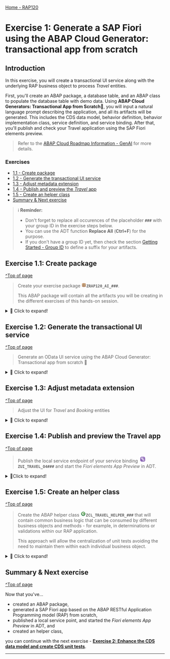 [Home - RAP120](../../README.md)

# Exercise 1: Generate a SAP Fiori using the ABAP Cloud Generator: transactional app from scratch 

## Introduction

In this exercise, you will create a transactional UI service along with the underlying RAP business object to process _Travel_ entities. 

First, you'll create an ABAP package, a database table, and an ABAP class to populate the database table with demo data. Using **ABAP Cloud Generators: Transactional App from Scratch💎**, you will input a natural language prompt describing the application, and all its artifacts will be generated. This includes the CDS data model, behavior definition, behavior implementation class, service definition, and service binding. After that, you'll publish and check your Travel application using the SAP Fiori elements preview.

> Refer to the [ABAP Cloud Roadmap Information - GenAI](https://help.sap.com/docs/abap-cross-product/roadmap-info/genai?locale=en-US) for more details.

### Exercises
- [1.1 - Create package](#exercise-11-create-package)
- [1.2 - Generate the transactional UI service](#exercise-12-generate-the-transactional-ui-service)
- [1.3 - Adjust metadata extension](#exercise-13-Adjust-metadata-extension)
- [1.4 - Publish and preview the _Travel_ app](#exercise-14-publish-and-preview-the-travel-app)
- [1.5 - Create an helper class](#exercise-15-create-an-helper-class)
- [Summary & Next exercise](#summary--next-exercise)
 
 
> ℹ️ **Reminder:**    
> - Don't forget to replace all occurences of the placeholder **`###`** with your group ID in the exercise steps below.  
> - You can use the ADT function **Replace All** (**Ctrl+F**) for the purpose.   
> - If you don't have a group ID yet, then check the section [Getting Started - Group ID](../ex0/README.md#group-id) to define a suffix for your artifacts.    

## Exercise 1.1: Create package
[^Top of page](#Introduction)

> Create your exercise package ![package](images/adt_package.png)**`ZRAP120_AI_###`**.
>    
> This ABAP package will contain all the artifacts you will be creating in the different exercises of this hands-on session.

 <details>
  <summary> 🔵 Click to expand!</summary>

   1. In ADT, go to the **Project Explorer**, right-click on the package **`ZLOCAL`**, and select **New** > **ABAP Package** from the context menu. 

      <img src="images/p1a.png" alt="table" width="50%">
   
   2. Maintain the required information: 
      > Note: **`###`** is your assigned group ID or you can choose your own suffix. Please choose a suitable combination of three (3) numbers and characters, e.g. **`476`** or **`ZT1`**
 
       - Name: **`ZRAP120_AI_###`**
       - Description: _**`RAP AI Package ###`**_
       - Select the box `☑️` **Add to favorites package**
       - Superpackage: **`ZLOCAL`**
       
      Click **Next >**.

      <!-- <img src="images/p1b.png" alt="table" width="50%"> -->
   
   3. Select a transport request, maintain a description (e.g. _**RAP120 Package ###**_) if needed, and click **Finish**.
      
      <!-- <img src="images/p1c.png" alt="table" width="50%"> -->

</details>


## Exercise 1.2: Generate the transactional UI service
[^Top of page](#Introduction)
> Generate an OData UI service using the ABAP Cloud Generator: Transactional app from scratch 💎

 <details>
  <summary> 🔵 Click to expand!</summary>

   1. Right-click on your ABAP package ![package](images/adt_package.png)**`ZRAP120_AI_###`** and select **Generate ABAP Repository Objects** from the context menu.
      
      Select the entry **OData UI Service from Scratch** in the wizard and click **Next >**.
      
      Maintain your package name **`ZRAP120_AI_###`** and click **Next >**.                  

   2. Please copy and paste the prompt provided below in the chat, and press **Enter**. Ensure to replace `###` with your chosen suffix.
      
      ```PROMPT
      Create a transaction application for travel management. Create the entity Travel based on the structure /DMO/TRAVEL_DATA. 
      The second entity is Booking based on /DMO/BOOKING_DATA. The generated objects should end with  suffix “###”
      ```
 
   3. Joule will recommend the Business Object entities _Travel_ and _Booking_ along with their respective fields. Press **Accept**.
 
      > ℹ️ NOTE: The names of the artifacts, database fields, and other elements in your project may differ from those shown in this tutorial, as they are generated by GenAI
       
   4. You can add new fields to the entities either by using the wizard or the chat. Copy and paste the prompt provided below, and press **Enter**
      
      ```PROMPT
         Add  Destination field for entity Travel, use /DMO/CITY as data element. 
         Add DiscountedFlightPrice field for entity Booking, use /DMO/FLIGHT_PRICE as data element. 
      ```

   5. Joule will suggest adding the fields **`Destination`** and **`DiscountedFlightPrice`**. Press **Accept**. 
   
      > Please, make sure that the **`CurrencyCode`** is set for the **`DiscountedFlightPrice`**
      >
      > ![](/exercises/ex01/images/rap120_2505_ex125.png)

   6. Click on **Next >**. A preview of the generated objects will appear. Click on **Next >** again, select the transport request, and then click on **Finish**.
  
   7. Go to the _**Project Explorer**_ view and check all object that have been generated in your package. Press **F5** to refresh your package if needed.

   ![](/exercises/ex01/images/rap120_2505_ex12.gif)
  
</details>

## Exercise 1.3: Adjust metadata extension
[^Top of page](#Introduction)
> Adjust the UI for _Travel_ and _Booking_ entities
<details>
  <summary> 🔵 Click to expand!</summary>

  1. Open the metadata extension ![package](images/adt_ddlx.png) **`ZC_TRAVEL###`** and remove the **`CurrencyCode`** annotation
   > ℹ️ NOTE: The names of the artifacts, database fields, and other elements in your project may differ from those shown in this tutorial, as they are generated by GenAI

  ```
   @UI.identification: [ {
    position: 90 
   } ]
   @UI.lineItem: [ {
    position: 90 
   }]
   @UI.selectionField: [ {
    position: 90 
   }]
   CurrencyCode;

  ```

  ![package](images/adt_ddlx.png) **`ZC_TRAVEL###`** should look like this: 

  ```
   @Metadata.layer: #CORE
   @UI.headerInfo.title.type: #STANDARD
   @UI.headerInfo.title.value: 'TravelId'
   @UI.headerInfo.description.type: #STANDARD
   @UI.headerInfo.description.value: 'TravelId'
   annotate view ZC_TRAVEL### with
   {
   @UI.hidden: true
   @EndUserText.label: 'Uuid'
   @UI.identification: [ {
      position: 10 , 
      label: 'Uuid'
   } ]
   @UI.lineItem: [ {
      position: 10 , 
      label: 'Uuid'
   } ]
   @UI.selectionField: [ {
      position: 10 
   } ]
   Uuid;
   
   @UI.hidden: true
   @EndUserText.label: 'TravelId'
   @UI.facet: [ {
      label: 'General Information', 
      id: 'GeneralInfo', 
      purpose: #STANDARD, 
      position: 20 , 
      type: #IDENTIFICATION_REFERENCE
   }, 
   {
      label: 'Booking Items', 
      id: 'BookingItems', 
      purpose: #STANDARD, 
      position: 21 , 
      type: #LINEITEM_REFERENCE, 
      targetElement: '_Booking'
   } ]
   @UI.identification: [ {
      position: 20 , 
      label: 'TravelId'
   } ]
   @UI.lineItem: [ {
      position: 20 , 
      label: 'TravelId'
   } ]
   @UI.selectionField: [ {
      position: 20 
   } ]
   TravelId;
   
   @UI.identification: [ {
      position: 30 
   } ]
   @UI.lineItem: [ {
      position: 30 
   } ]
   @UI.selectionField: [ {
      position: 30 
   } ]
   AgencyId;
   
   @UI.identification: [ {
      position: 40 
   } ]
   @UI.lineItem: [ {
      position: 40 
   } ]
   @UI.selectionField: [ {
      position: 40 
   } ]
   CustomerId;
   
   @UI.identification: [ {
      position: 50 
   } ]
   @UI.lineItem: [ {
      position: 50 
   } ]
   @UI.selectionField: [ {
      position: 50 
   } ]
   BeginDate;
   
   @UI.identification: [ {
      position: 60 
   } ]
   @UI.lineItem: [ {
      position: 60 
   } ]
   @UI.selectionField: [ {
      position: 60 
   } ]
   EndDate;
   
   @UI.identification: [ {
      position: 70 
   } ]
   @UI.lineItem: [ {
      position: 70 
   } ]
   @UI.selectionField: [ {
      position: 70 
   } ]
   BookingFee;
   
   @UI.identification: [ {
      position: 80 
   } ]
   @UI.lineItem: [ {
      position: 80 
   } ]
   @UI.selectionField: [ {
      position: 80 
   } ]
   TotalPrice;

   //CurrencyCode annotation was removed
   
   @UI.identification: [ {
      position: 100 
   } ]
   @UI.lineItem: [ {
      position: 100 
   } ]
   @UI.selectionField: [ {
      position: 100 
   } ]
   Description;
   
   @UI.identification: [ {
      position: 110 
   } ]
   @UI.lineItem: [ {
      position: 110 
   } ]
   @UI.selectionField: [ {
      position: 110 
   } ]
   Status;
   
   @UI.identification: [ {
      position: 120 
   } ]
   @UI.lineItem: [ {
      position: 120 
   } ]
   @UI.selectionField: [ {
      position: 120 
   } ]
   Destination;
   
   @UI.identification: [ {
      position: 130 
   } ]
   @UI.lineItem: [ {
      position: 130 
   } ]
   @UI.selectionField: [ {
      position: 130 
   } ]
   LocalCreatedBy;
   
   @UI.identification: [ {
      position: 140 
   } ]
   @UI.lineItem: [ {
      position: 140 
   } ]
   @UI.selectionField: [ {
      position: 140 
   } ]
   LocalCreatedAt;
   
   @UI.identification: [ {
      position: 150 
   } ]
   @UI.lineItem: [ {
      position: 150 
   } ]
   @UI.selectionField: [ {
      position: 150 
   } ]
   LocalLastChangedBy;
   
   @UI.identification: [ {
      position: 160 
   } ]
   @UI.lineItem: [ {
      position: 160 
   } ]
   @UI.selectionField: [ {
      position: 160 
   } ]
   LocalLastChangedAt;
   
   @UI.identification: [ {
      position: 170 
   } ]
   @UI.lineItem: [ {
      position: 170 
   } ]
   @UI.selectionField: [ {
      position: 170 
   } ]
   LastChangedAt;
   }
   
  ```
  2. Open the metadata extension ![package](images/adt_ddlx.png) **`ZC_BOOKING###`** and remove the **`CurrencyCode`** annotation:
   > ℹ️ NOTE: The names of the artifacts, database fields, and other elements in your project may differ from those shown in this tutorial, as they are generated by GenAI 

  ```
   @UI.identification: [ {
    position: 100 
   } ]
   @UI.lineItem: [ {
    position: 100 
   }]
   @UI.selectionField: [ {
    position: 100 
   }]
   CurrencyCode;

  ```
  Adjust the **`DiscountedFlightPrice`** annotation as follows: 

  ```
   @EndUserText.label: 'Discounted Flight Price'  
   @UI.lineItem: [ {
    position: 110 
   } ]
   @UI.selectionField: [ {
    position: 110 
   } ]
   DiscountedFlightPrice;

  ```

  ![package](images/adt_ddlx.png) **`ZC_BOOKING###`** should look something like this: 

  ```
   @Metadata.layer: #CORE
   @UI.headerInfo.title.type: #STANDARD
   @UI.headerInfo.title.value: 'BookingId'
   @UI.headerInfo.description.type: #STANDARD
   @UI.headerInfo.description.value: 'BookingId'
   annotate view ZC_BOOKING### with
   {
   @UI.hidden: true
   @EndUserText.label: 'Uuid'
   @UI.identification: [ {
      position: 10 , 
      label: 'Uuid'
   } ]
   @UI.lineItem: [ {
      position: 10 , 
      label: 'Uuid'
   } ]
   @UI.selectionField: [ {
      position: 10 
   } ]
   Uuid;
   
   @UI.hidden: true
   @EndUserText.label: 'ParentUuid'
   @UI.facet: [ {
      label: 'General Information', 
      id: 'GeneralInfo', 
      purpose: #STANDARD, 
      position: 20 , 
      type: #IDENTIFICATION_REFERENCE
   } ]
   @UI.identification: [ {
      position: 20 , 
      label: 'ParentUuid'
   } ]
   @UI.lineItem: [ {
      position: 20 , 
      label: 'ParentUuid'
   } ]
   @UI.selectionField: [ {
      position: 20 
   } ]
   ParentUuid;
   
   @UI.hidden: true
   @EndUserText.label: 'BookingId'
   @UI.identification: [ {
      position: 30 , 
      label: 'BookingId'
   } ]
   @UI.lineItem: [ {
      position: 30 , 
      label: 'BookingId'
   } ]
   @UI.selectionField: [ {
      position: 30 
   } ]
   BookingId;
   
   @UI.identification: [ {
      position: 40 
   } ]
   @UI.lineItem: [ {
      position: 40 
   } ]
   @UI.selectionField: [ {
      position: 40 
   } ]
   BookingDate;
   
   @UI.identification: [ {
      position: 50 
   } ]
   @UI.lineItem: [ {
      position: 50 
   } ]
   @UI.selectionField: [ {
      position: 50 
   } ]
   CustomerId;
   
   @UI.identification: [ {
      position: 60 
   } ]
   @UI.lineItem: [ {
      position: 60 
   } ]
   @UI.selectionField: [ {
      position: 60 
   } ]
   CarrierId;
   
   @UI.identification: [ {
      position: 70 
   } ]
   @UI.lineItem: [ {
      position: 70 
   } ]
   @UI.selectionField: [ {
      position: 70 
   } ]
   ConnectionId;
   
   @UI.identification: [ {
      position: 80 
   } ]
   @UI.lineItem: [ {
      position: 80 
   } ]
   @UI.selectionField: [ {
      position: 80 
   } ]
   FlightDate;
   
   @UI.identification: [ {
      position: 90 
   } ]
   @UI.lineItem: [ {
      position: 90 
   } ]
   @UI.selectionField: [ {
      position: 90 
   } ]
   FlightPrice;
   
   //CurrencyCode annotation was removed
   //DiscountedFlightPrice was adjusted

   @EndUserText.label: 'Discounted Flight Price'  
   @UI.lineItem: [ {
      position: 110 
   } ]
   @UI.selectionField: [ {
      position: 110 
   } ]
   DiscountedFlightPrice;
   }

  ```
</details>


## Exercise 1.4: Publish and preview the Travel app
[^Top of page](#Introduction)

> Publish the local service endpoint of your service binding ![service binding](images/adt_srvb.png)**`ZUI_TRAVEL_O4###`**  and start the _Fiori elements App Preview_ in ADT.  

 <details>
  <summary>🔵Click to expand!</summary>

   1. Go to your service binding ![service binding](../images/adt_srvb.png)**`ZUI_TRAVEL_O4###`** and click **Publish** to publish its local service endpoint to view service URL, entity sets, and associations. 
   
   2. Once it is published, select the entity **`Travel`** in the **Entity Set and Association** and then click on **Preview**.
     
   3. The preview of the _Travel_ app is now displayed in the browser without any data.  
       
</details>

## Exercise 1.5: Create an helper class
[^Top of page](#Introduction)

> Create the ABAP helper class ![class](images/adt_class.png)**`ZCL_TRAVEL_HELPER_###`** that will contain common business logic that can be consumed by different business objects and methods - for example, in determinations or validations within our RAP application. 
> 
> This approach will allow the centralization of unit tests avoiding the need to maintain them within each individual business object.

<details>
  <summary> 🔵 Click to expand!</summary>

  1. Right-click on your package ![package](images/adt_package.png)**`ZRAP120_AI_###`** and select **New > ABAP Class**
     -  Name: **`ZCL_TRAVEL_HELPER_###`**
     -  Description: **`Travel helper class ###`**

  2. Copy and paste the following code
     
     > ℹ️**Reminder**: Don't forget to replace the suffix placeholder **`###`** with your chosen or assigned group ID 

     ```ABAP
     CLASS zcl_travel_helper_### DEFINITION
      PUBLIC
      FINAL
      CREATE PUBLIC .

      PUBLIC SECTION.
        METHODS: validate_customer IMPORTING iv_customer_id TYPE /dmo/customer_id RETURNING VALUE(rv_exists) TYPE abap_bool.
        METHODS: get_booking_status IMPORTING iv_status TYPE /dmo/booking_status_text RETURNING VALUE(rv_status) TYPE /dmo/booking_status.


      PROTECTED SECTION.
      PRIVATE SECTION.
     ENDCLASS.


     CLASS zcl_travel_helper_### IMPLEMENTATION.

      METHOD validate_customer.
        rv_exists = abap_false.
        SELECT FROM /dmo/customer FIELDS customer_id
            WHERE customer_id = @iv_customer_id
        INTO TABLE @DATA(customers).

        IF customers IS NOT INITIAL.
          rv_exists = abap_true.
        ENDIF.
      ENDMETHOD.

      METHOD get_booking_status.
        CASE iv_status.
          WHEN 'Booked'.
            rv_status = 'B'.
          WHEN 'New'.
            rv_status = 'N'.
          WHEN 'Cancelled'.
            rv_status = 'X'.
        ENDCASE.
      ENDMETHOD.

     ENDCLASS.
     ```
 
  3. Save ![save icon](images/adt_save.png) and activate ![activate icon](images/adt_activate.png) the changes.

</details>
  
## Summary & Next exercise
[^Top of page](#Introduction)

Now that you've... 
- created an ABAP package,
- generated a SAP Fiori app based on the ABAP RESTful Application Programming model (RAP) from scratch,
- published a local service point, and started the _Fiori elements App Preview_ in ADT, and
- created an helper class,

you can continue with the next exercise - **[Exercise 2: Enhance the CDS data model and create CDS unit tests](../ex02/README.md)**.

---
